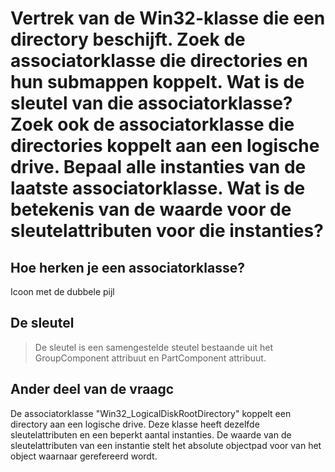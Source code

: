 # Vertrek van de Win32-klasse die een directory beschijft. Zoek de associatorklasse die directories en hun submappen koppelt. Wat is de sleutel van die associatorklasse? Zoek ook de associatorklasse die directories koppelt aan een logische drive. Bepaal alle instanties van de laatste associatorklasse. Wat is de betekenis van de waarde voor de sleutelattributen voor die instanties?

## Hoe herken je een associatorklasse?
Icoon met de dubbele pijl

## De sleutel
> De sleutel is een samengestelde steutel bestaande uit het GroupComponent attribuut en PartComponent attribuut.

## Ander deel van de vraagc

De associatorklasse "Win32_LogicalDiskRootDirectory" koppelt een directory aan een logische drive. 
Deze klasse heeft dezelfde sleutelattributen en een beperkt aantal instanties. 
De waarde van de sleutelattributen van een instantie stelt het absolute objectpad voor 
van het object waarnaar gerefereerd wordt.